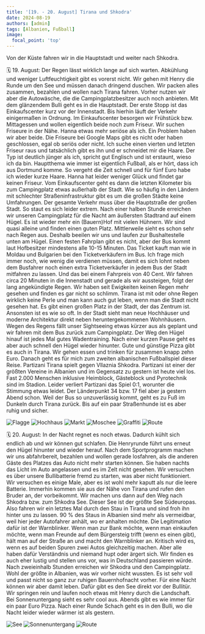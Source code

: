 ```yaml
---
title: '[19. - 20. August] Tirana und Shkodra'
date: 2024-08-19
authors: [admin]
tags: [Albanien, Fußball]
image:
  focal_point: 'top'
---
```

Von der Küste fahren wir in die Hauptstadt und weiter nach Shkodra.

<!--more-->

🗓️ 19. August: Der Regen lässt wirklich lange auf sich warten. Abkühlung und weniger Luftfeuchtigkeit gibt es vorerst nicht. Wir gehen mit Henry die Runde um den See und müssen danach dringend duschen. Wir packen alles zusammen, bezahlen und wollen nach Tirana fahren. Vorher nutzen wir aber die Autowäsche, die die Campingplatzbesitzer auch noch anbieten. Mit dem glänzendem Bulli geht es in die Hauptstadt. Der erste Stopp ist das Einkaufscenter kurz vor der Innenstadt. Bis hierhin läuft der Verkehr einigermaßen in Ordnung. Im Einkaufscenter besorgen wir Frühstück bzw. Mittagessen und wollen eigentlich beide noch zum Friseur. Wir suchen Friseure in der Nähe. Hanna etwas mehr seriöse als ich. Ein Problem haben wir aber beide. Die Friseure bei Google Maps gibt es nicht oder haben geschlossen, egal ob seriös oder nicht. Ich suche einen vierten und letzten Friseur raus und tatsächlich gibt es ihn und er schneidet mir die Haare. Der Typ ist deutlich jünger als ich, spricht gut Englisch und ist erstaunt, wieso ich da bin. Hauptthema wie immer ist eigentlich Fußball, als er hört, dass ich aus Dortmund komme. So vergeht die Zeit schnell und für fünf Euro habe ich wieder kurze Haare. Hanna hat leider weniger Glück und findet gar keinen Friseur. Vom Einkaufscenter geht es dann die letzten Kilometer bis zum Campingplatz etwas außerhalb der Stadt. Wie so häufig in den Ländern mit schlechter Straßeninfrastruktur gibt es um die großen Städte keine Umfahrungen. Der gesamte Verkehr muss über die Hauptstraße der großen Stadt. So staut es sich leider extrem. Nach einer halben Stunde erreichen wir unseren Campingplatz für die Nacht am äußersten Stadtrand auf einem Hügel. Es ist wieder mehr ein (Bauern)Hof mit vielen Hühnern. Wir sind quasi alleine und finden einen guten Platz. Mittlerweile sieht es schon sehr nach Regen aus. Deshalb beeilen wir uns und laufen zur Bushaltestelle unten am Hügel. Einen festen Fahrplan gibt es nicht, aber der Bus kommt laut Hofbesitzer mindestens alle 10-15 Minuten. Das Ticket kauft man wie in Moldau und Bulgarien bei den Ticketverkäufern im Bus. Ich frage mich immer noch, wie wenig die verdienen müssen, damit es sich lohnt neben dem Busfahrer noch einen extra Ticketverkäufer in jedem Bus der Stadt mitfahren zu lassen. Und das bei einem Fahrpreis von 40 Cent. Wir fahren circa 20 Minuten in die Innenstadt und gerade als wir aussteigen, folgt der lang angekündigte Regen. Wir haben seit Ewigkeiten keinen Regen mehr gesehen und finden es gar nicht so schlimm. Tirana ist mit oder ohne Regen wirklich keine Perle und man kann auch gut leben, wenn man die Stadt nicht gesehen hat. Es gibt einen großen Platz in der Stadt, der das Zentrum ist. Ansonsten ist es wie so oft. In der Stadt sieht man neue Hochhäuser und moderne Architektur direkt neben heruntergekommenen Wohnhäusern. Wegen des Regens fällt unser Sightseeing etwas kürzer aus als geplant und wir fahren mit dem Bus zurück zum Campingplatz. Der Weg den Hügel hinauf ist jedes Mal gutes Wadentraining. Nach einer kurzen Pause geht es aber auch schnell den Hügel wieder hinunter. Gute und günstige Pizza gibt es auch in Tirana. Wir gehen essen und trinken für zusammen knapp zehn Euro. Danach geht es für mich zum zweiten albanischen Fußballspiel dieser Reise. Partizani Tirana spielt gegen Vllaznia Shkodra. Partizani ist einer der größten Vereine in Albanien und im Gegensatz zu gestern ist heute viel los. Fast 2.000 Menschen inklusive Heimblock, Gästeblock und Pyrotechnik sind im Stadion. Leider verliert Partizani das Spiel 0:1, worunter die Stimmung etwas leidet. Der Länderpunkt 34 bzw. 17 fiel aber ja gestern Abend schon. Weil der Bus so unzuverlässig kommt, geht es zu Fuß im Dunkeln durch Tirana zurück. Bis auf ein paar Straßenhunde ist es aber ruhig und sicher.

<img src="Flagge.jpg" alt="Flagge" caption="">

<img src="Hochhaus.jpg" alt="Hochhaus" caption="">

<img src="Markt.jpg" alt="Markt" caption="">

<img src="Moschee.jpg" alt="Moschee" caption="">

<img src="Graffiti.jpg" alt="Graffiti" caption="">

<img src="Route_19.08.24.jpg" alt="Route" caption=" ">

🗓️ 20. August: In der Nacht regnet es noch etwas. Dadurch kühlt sich endlich ab und wir können gut schlafen. Die Henryrunde führt uns erneut den Hügel hinunter und wieder herauf. Nach dem Sportprogramm machen wir uns abfahrbereit, bezahlen und wollen gerade losfahren, als die anderen Gäste des Platzes das Auto nicht mehr starten können. Sie haben nachts das Licht im Auto angelassen und es im Zelt nicht gesehen. Wir versuchen es über unsere Bullibatterie fremd zu starten, was aber nicht funktioniert. Wir versuchen es einige Male, aber es ist wohl mehr kaputt als nur die leere Batterie. Immerhin kommen sie aus der Nähe von Tirana und rufen den Bruder an, der vorbeikommt. Wir machen uns dann auf den Weg nach Shkodra bzw. zum Shkodra See. Dieser See ist der größte See Südeuropas. Also fahren wir ein letztes Mal durch den Stau in Tirana und sind froh ihn hinter uns zu lassen. 90 % des Staus in Albanien sind mehr als vermeidbar, weil hier jeder Autofahrer anhält, wo er anhalten möchte. Die Legitimation dafür ist der Warnblinker. Wenn man zur Bank möchte, wenn man einkaufen möchte, wenn man Freunde auf dem Bürgersteig trifft (wenn es einen gibt), hält man auf der Straße an und macht den Warnblinker an. Kritisch wird es, wenn es auf beiden Spuren zwei Autos gleichzeitig machen. Aber alle haben dafür Verständnis und niemand hupt oder ärgert sich. Wir finden es auch eher lustig und stellen uns vor, was in Deutschland passieren würde. Nach zweieinhalb Stunden erreichen wir Shkodra und den Campingplatz. Wohl der größte in Albanien, was wir vorher nicht wussten. Es ist sehr voll und passt nicht so ganz zur ruhigen Bauernhofnacht vorher. Für eine Nacht können wir aber damit leben. Dafür gibt es den See direkt vor der Bullitür. Wir springen rein und laufen noch etwas mit Henry durch die Landschaft. Bei Sonnenuntergang sieht es sehr cool aus. Abends gibt es wie immer für ein paar Euro Pizza. Nach einer Runde Schach geht es in den Bulli, wo die Nacht leider wieder wärmer ist als gestern.

<img src="See.jpg" alt="See" caption="">

<img src="Sonnenuntergang.jpg" alt="Sonnenuntergang" caption="">

<img src="Route_20.08.24.jpg" alt="Route" caption=" ">